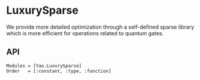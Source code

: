 # LuxurySparse

We provide more detailed optimization through a self-defined sparse library which is more efficient for
operations related to quantum gates.

## API

```@autodocs
Modules = [Yao.LuxurySparse]
Order   = [:constant, :type, :function]
```
